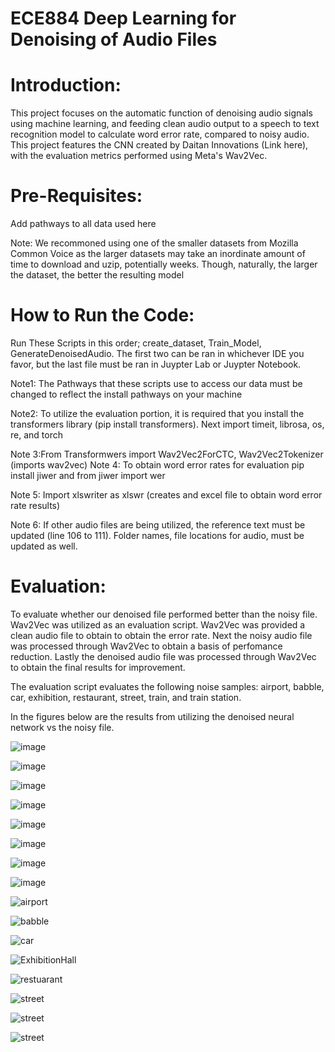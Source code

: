 # ECE884 Deep Learning for Denoising of Audio Files
# Introduction:
This project focuses on the automatic function of denoising audio signals using machine learning, and feeding clean audio output to a speech to text recognition model to calculate word error rate, compared to noisy audio.
This project features the CNN created by Daitan Innovations (Link here), with the evaluation metrics performed using Meta's Wav2Vec. 
# Pre-Requisites:
Add pathways to all data used here

Note: We recommoned using one of the smaller datasets from Mozilla Common Voice as the larger datasets may take an inordinate amount of time to download and uzip, potentially weeks. Though, naturally, the larger the dataset, the better the resulting model
# How to Run the Code:
Run These Scripts in this order; create_dataset, Train_Model, GenerateDenoisedAudio. The first two can be ran in whichever IDE you favor, but the last file must be ran in Juypter Lab or Juypter Notebook.

Note1: The Pathways that these scripts use to access our data must be changed to reflect the install pathways on your machine


Note2: To utilize the evaluation portion, it is required that you install the transformers library (pip install transformers). Next import timeit, librosa, os, re, and torch

Note 3:From Transformwers import Wav2Vec2ForCTC, Wav2Vec2Tokenizer (imports wav2vec)
Note 4: To obtain word error rates for evaluation pip install jiwer and from jiwer import wer

Note 5: Import xlswriter as xlswr (creates and excel file to obtain word error rate results)

Note 6: If other audio files are being utilized, the reference text must be updated (line 106 to 111). Folder names, file locations for audio, must be updated as well.





# Evaluation:
To evaluate whether our denoised file performed better than the noisy file. Wav2Vec was utilized as an evaluation script. Wav2Vec was provided a clean audio file to obtain to obtain the error rate. Next the noisy audio file was processed through Wav2Vec to obtain a basis of perfomance reduction. Lastly the denoised audio file was processed through Wav2Vec to obtain the final results for improvement. 

The evaluation script evaluates the following noise samples: airport, babble, car, exhibition, restaurant, street, train, and train station.


In the figures below are the results from utilizing the denoised neural network vs the noisy file. 

![image](https://user-images.githubusercontent.com/101994705/166176172-722807a4-76d6-4a3a-955b-d64afbbc856a.png)

![image](https://user-images.githubusercontent.com/101994705/166176195-32bd0d48-ccae-407c-a14d-6e1d2423853a.png)

![image](https://user-images.githubusercontent.com/101994705/166176203-33ea5d2b-0d31-495d-8946-7bb11eb3cef6.png)

![image](https://user-images.githubusercontent.com/101994705/166176212-148658db-fe9b-453d-9a26-fba5917cb0b8.png)

![image](https://user-images.githubusercontent.com/101994705/166176228-e55a0fa9-d0c2-4161-9d67-d43fc3cad316.png)

![image](https://user-images.githubusercontent.com/101994705/166176233-b30c88d2-4da6-4df0-84f5-b0a0221dd388.png)

![image](https://user-images.githubusercontent.com/101994705/166176240-13b99f8d-6938-4e62-842f-143bc49531ec.png)

![image](https://user-images.githubusercontent.com/101994705/166176243-48d2a18a-6f77-442b-a4c8-89f649b34279.png)




![airport](https://user-images.githubusercontent.com/101994705/166176352-d8f8a4bd-f7f4-4d19-b846-8c99eca8e15a.PNG)

![babble](https://user-images.githubusercontent.com/101994705/166176364-4fb2a1c1-9cd6-4388-8f7a-29b752c572a5.PNG)

![car](https://user-images.githubusercontent.com/101994705/166176376-500a70d8-c799-4834-b774-5c3bd88898b6.PNG)

![ExhibitionHall](https://user-images.githubusercontent.com/101994705/166176380-54b4b885-6b28-468f-b26b-cf8d82dc1fb8.PNG)

![restuarant](https://user-images.githubusercontent.com/101994705/166176386-89497163-a08e-40bc-ae0d-a57d4abb07f3.PNG)

![street](https://user-images.githubusercontent.com/101994705/166176412-4f4618b5-cb19-4dd3-9fa1-5270203b7f48.PNG)

![street](https://user-images.githubusercontent.com/101994705/166176418-94ed45fd-ad2c-4ead-b8e9-fdbe109a43d1.PNG)

![street](https://user-images.githubusercontent.com/101994705/166176422-03cdc760-c009-4584-a7c9-a8f51db66473.PNG)











